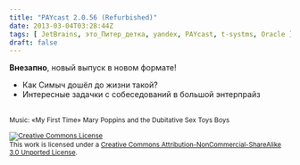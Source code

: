 ```yaml
---
title: "PAYcast 2.0.56 (Refurbished)"
date: 2013-03-04T03:28:44Z
tags: [ JetBrains, это_Питер_детка, yandex, PAYcast, t-systms, Oracle ]
draft: false
---
```

<p><strong>Внезапно</strong>, новый выпуск в новом формате!</p>
<ul>
<li>Как Симыч дошёл до жизни такой?</li>
<li>Интересные задачки с собеседований в большой энтерпрайз</li>
</ul>
<p><span id="more-705"></span><br />
<small>Music: &#171;My First Time&#187; Mary Poppins and the Dubitative Sex Toys Boys</small></p>
<p><small><a href="http://creativecommons.org/licenses/by-nc-sa/3.0/" rel="license"><img style="border-width: 0;" alt="Creative Commons License" src="http://i.creativecommons.org/l/by-nc-sa/3.0/80x15.png" /></a><br />
This work is licensed under a <a href="http://creativecommons.org/licenses/by-nc-sa/3.0/" rel="license">Creative Commons Attribution-NonCommercial-ShareAlike 3.0 Unported License</a>.</small></p>

     